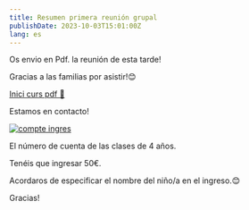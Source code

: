 ```yaml
---
title: Resumen primera reunión grupal
publishDate: 2023-10-03T15:01:00Z
lang: es
---
```


Os envio en Pdf. la reunión de esta tarde!

Gracias a las familias por asistir!😊

[Inici curs pdf 📃](/files/inici-curs.pdf)

Estamos en contacto!

[![compte ingres](/images/cuenta-ingreso.jpeg)](/images/cuenta-ingreso.jpeg)

El número de cuenta de las clases de 4 años.

Tenéis que ingresar 50€.

Acordaros de especificar el nombre del niño/a en el ingreso.😊

Gracias!
